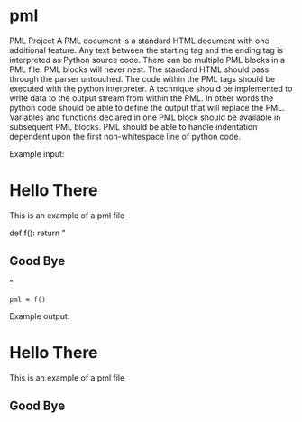 pml
===

PML Project
A PML document is a standard HTML document with one additional feature. Any text between the starting <pml> tag and the ending </pml> tag is interpreted as Python source code.
There can be multiple PML blocks in a PML file.
PML blocks will never nest.
The standard HTML should pass through the parser untouched.
The code within the PML tags should be executed with the python interpreter.
A technique should be implemented to write data to the output stream from within the PML. In other words the python code should be able to define the output that will replace the PML.
Variables and functions declared in one PML block should be available in subsequent PML blocks.
PML should be able to handle indentation dependent upon the first non-whitespace line of python code.
 
Example input:
 
<html>
<h1>Hello There</h1>
<p>
This is an example of a pml file
</p>
<pml>
    def f():
        return "<h2>Good Bye</h2>"
 
    pml = f()
</pml>
</html>
 
 
Example output:
 
<html>
<h1>Hello There</h1>
<p>
This is an example of a pml file
</p>
<h2>Good Bye</h2>
</html>
 
